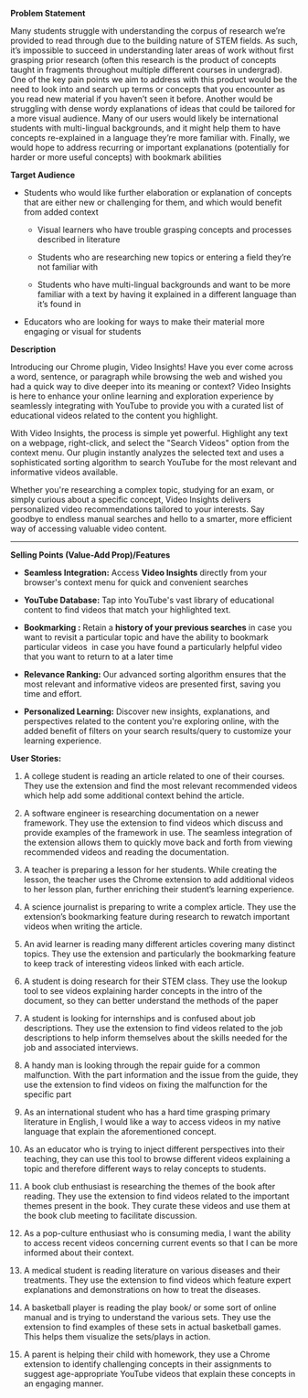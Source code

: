 **Problem Statement** 

Many students struggle with understanding the corpus of research we’re provided to read through due to the building nature of STEM fields. As such, it’s impossible to succeed in understanding later areas of work without first grasping prior research (often this research is the product of concepts taught in fragments throughout multiple different courses in undergrad). One of the key pain points we aim to address with this product would be the need to look into and search up terms or concepts that you encounter as you read new material if you haven’t seen it before. Another would be struggling with dense wordy explanations of ideas that could be tailored for a more visual audience. Many of our users would likely be international students with multi-lingual backgrounds, and it might help them to have concepts re-explained in a language they’re more familiar with. Finally, we would hope to address recurring or important explanations (potentially for harder or more useful concepts) with bookmark abilities 

**Target Audience** 

- Students who would like further elaboration or explanation of concepts that are either new or challenging for them, and which would benefit from added context

  - Visual learners who have trouble grasping concepts and processes described in literature

  - Students who are researching new topics or entering a field they’re not familiar with

  - Students who have multi-lingual backgrounds and want to be more familiar with a text by having it explained in a different language than it’s found in

- Educators who are looking for ways to make their material more engaging or visual for students

**Description**

Introducing our Chrome plugin, Video Insights! Have you ever come across a word, sentence, or paragraph while browsing the web and wished you had a quick way to dive deeper into its meaning or context? Video Insights is here to enhance your online learning and exploration experience by seamlessly integrating with YouTube to provide you with a curated list of educational videos related to the content you highlight.

With Video Insights, the process is simple yet powerful. Highlight any text on a webpage, right-click, and select the "Search Videos" option from the context menu. Our plugin instantly analyzes the selected text and uses a sophisticated sorting algorithm to search YouTube for the most relevant and informative videos available.

Whether you're researching a complex topic, studying for an exam, or simply curious about a specific concept, Video Insights delivers personalized video recommendations tailored to your interests. Say goodbye to endless manual searches and hello to a smarter, more efficient way of accessing valuable video content.

********

**Selling Points (Value-Add Prop)/Features**

- **Seamless Integration:** Access **Video Insights** directly from your browser's context menu for quick and convenient searches

* **YouTube Database:** Tap into YouTube's vast library of educational content to find videos that match your highlighted text.

- **Bookmarking :** Retain a **history of your previous searches** in case you want to revisit a particular topic and have the ability to bookmark particular videos  in case you have found a particularly helpful video that you want to return to at a later time 

* **Relevance Ranking:** Our advanced sorting algorithm ensures that the most relevant and informative videos are presented first, saving you time and effort.

- **Personalized Learning:** Discover new insights, explanations, and perspectives related to the content you're exploring online, with the added benefit of filters on your search results/query to customize your learning experience.

**User Stories:**

1. A college student is reading an article related to one of their courses. They use the extension and find the most relevant recommended videos which help add some additional context behind the article. 

2. A software engineer is researching documentation on a newer framework. They use the extension to find videos which discuss and provide examples of the framework in use. The seamless integration of the extension allows them to quickly move back and forth from viewing recommended videos and reading the documentation. 

3. A teacher is preparing a lesson for her students. While creating the lesson, the teacher uses the Chrome extension to add additional videos to her lesson plan, further enriching their student’s learning experience.

4. A science journalist is preparing to write a complex article. They use the extension’s bookmarking feature during research to rewatch important videos when writing the article.

5. An avid learner is reading many different articles covering many distinct topics. They use the extension and particularly the bookmarking feature to keep track of interesting videos linked with each article.

6. A student is doing research for their STEM class. They use the lookup tool to see videos explaining harder concepts in the intro of the document, so they can better understand the methods of the paper

7. A student is looking for internships and is confused about job descriptions. They use the extension to find videos related to the job descriptions to help inform themselves about the skills needed for the job and associated interviews. 

8. A handy man is looking through the repair guide for a common malfunction. With the part information and the issue from the guide, they use the extension to find videos on fixing the malfunction for the specific part

9. As an international student who has a hard time grasping primary literature in English, I would like a way to access videos in my native language that explain the aforementioned concept. 

10. As an educator who is trying to inject different perspectives into their teaching, they can use this tool to browse different videos explaining a topic and therefore different ways to relay concepts to students.

11. A book club enthusiast is researching the themes of the book after reading. They use the extension to find videos related to the important themes present in the book. They curate these videos and use them at the book club meeting to facilitate discussion. 

12. As a pop-culture enthusiast who is consuming media, I want the ability to access recent videos concerning current events so that I can be more informed about their context. 

13. A medical student is reading literature on various diseases and their treatments. They use the extension to find videos which feature expert explanations and demonstrations on how to treat the diseases.

14. A basketball player is reading the play book/ or some sort of online manual and is trying to understand the various sets. They use the extension to find examples of these sets in actual basketball games. This helps them visualize the sets/plays in action. 

15. A parent is helping their child with homework, they use a Chrome extension to identify challenging concepts in their assignments to suggest age-appropriate YouTube videos that explain these concepts in an engaging manner.
